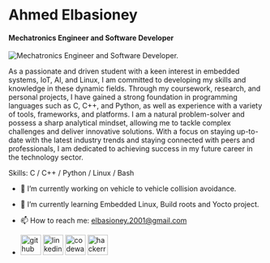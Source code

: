 # Ahmed Elbasioney
#### Mechatronics Engineer and Software Developer
![Mechatronics Engineer and Software Developer.](https://wallpapercave.com/wp/wp4005943.jpg)

As a passionate and driven student with a keen interest in embedded systems, IoT, AI, and Linux, I am committed to developing my skills and knowledge in these dynamic fields. Through my coursework, research, and personal projects, I have gained a strong foundation in programming languages such as C, C++, and Python, as well as experience with a variety of tools, frameworks, and platforms. I am a natural problem-solver and possess a sharp analytical mindset, allowing me to tackle complex challenges and deliver innovative solutions. With a focus on staying up-to-date with the latest industry trends and staying connected with peers and professionals, I am dedicated to achieving success in my future career in the technology sector.

Skills: C / C++ / Python / Linux / Bash

- 🔭 I’m currently working on vehicle to vehicle collision avoidance. 
- 🌱 I’m currently learning Embedded Linux, Build roots and Yocto project. 
- 📫 How to reach me: elbasioney.2001@gmail.com

- [<img src='https://cdn.jsdelivr.net/npm/simple-icons@3.0.1/icons/github.svg' alt='github' height='40'>](https://github.com/elbasioney)  [<img src='https://cdn.jsdelivr.net/npm/simple-icons@3.0.1/icons/linkedin.svg' alt='linkedin' height='40'>](https://www.linkedin.com/in/https://www.linkedin.com/in/ahmed-elbasioney-44065a275//)  [<img src='https://cdn.jsdelivr.net/npm/simple-icons@3.0.1/icons/codewars.svg' alt='codewars' height='40'>](https://www.codewars.com/users/Elbasioney)  [<img src='https://cdn.jsdelivr.net/npm/simple-icons@3.0.1/icons/hackerrank.svg' alt='hackerrank' height='40'>](https://www.hackerrank.com/profile/Elbasioney)  

